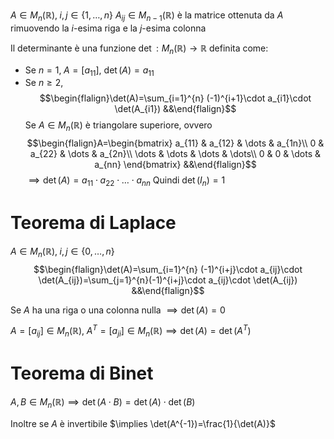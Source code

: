 $A\in M_{n}(\mathbb{R}),\;i,j\in \{ 1,\dots,n \}$
$A_{ij}\in M_{n-1}(\mathbb{R})$ è la matrice ottenuta da $A$ rimuovendo la $i$-esima riga e la $j$-esima colonna

Il determinante è una funzione $\det:M_{n}(\mathbb{R})\to \mathbb{R}$ definita come:
 - Se $n=1,\;A=[a_{11}]$, $\det(A)=a_{11}$
 - Se $n\geq2$, $$\begin{flalign}\det(A)=\sum_{i=1}^{n} (-1)^{i+1}\cdot a_{i1}\cdot \det(A_{i1}) &&\end{flalign}$$
 Se $A\in M_{n}(\mathbb{R})$ è triangolare superiore, ovvero
 $$\begin{flalign}A=\begin{bmatrix}
a_{11} & a_{12} & \dots & a_{1n}\\
0 & a_{22} & \dots & a_{2n}\\
\dots & \dots & \dots & \dots\\
0 & 0 & \dots & a_{nn}
\end{bmatrix} &&\end{flalign}$$
$\implies \det(A)=a_{11}\cdot a_{22}\cdot {\dots}\cdot a_{nn}$
Quindi $\det(I_{n})=1$

# Teorema di Laplace
$A\in M_{n}(\mathbb{R}),\;i,j\in \{ 0,\dots,n \}$
$$\begin{flalign}\det(A)=\sum_{i=1}^{n} (-1)^{i+j}\cdot a_{ij}\cdot \det(A_{ij})=\sum_{j=1}^{n}(-1)^{i+j}\cdot a_{ij}\cdot \det(A_{ij})  &&\end{flalign}$$

Se $A$ ha una riga o una colonna nulla $\implies \det(A) = 0$

$A=[a_{ij}]\in M_{n}(\mathbb{R}),\;A^{T}=[a_{ji}]\in M_{n}(\mathbb{R}) \implies \det(A)=\det(A^{T})$

# Teorema di Binet
$A,B\in M_{n}(\mathbb{R})\implies \det(A\cdot B)=\det(A)\cdot \det(B)$

Inoltre se $A$ è invertibile $\implies \det(A^{-1})=\frac{1}{\det(A)}$
